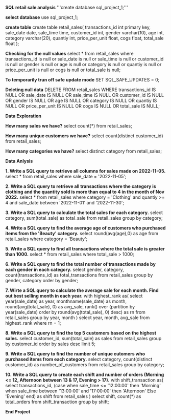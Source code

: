 **SQL retail sale analysis**
'''create database sql_project_1;'''

**select database**
use sql_project_1;

**create table**
create table retail_sales(
	transactions_id	int primary key,
    sale_date date,
    sale_time time,
    customer_id	int,
    gender varchar(10),
    age	int,
    category varchar(20),
    quantiy int,
    price_per_unit float,
    cogs float,
    total_sale float
);

**Checking for the null values**
select * from retail_sales
where transactions_id is null
	or sale_date is null
    or sale_time is null
    or customer_id is null
    or gender is null
    or age is null
    or category is null
    or quantiy is null
    or price_per_unit is null
    or cogs is null
    or total_sale is null;

**To temporarily trun off safe update mode**
SET SQL_SAFE_UPDATES = 0;

**Deleting null data**
DELETE FROM retail_sales
WHERE transactions_id IS NULL
   OR sale_date IS NULL
   OR sale_time IS NULL
   OR customer_id IS NULL
   OR gender IS NULL
   OR age IS NULL
   OR category IS NULL
   OR quantiy IS NULL
   OR price_per_unit IS NULL
   OR cogs IS NULL
   OR total_sale IS NULL;
   
**Data Exploration**

**How many sales we have?**
select count(*) from retail_sales;


**How many unique customers we have?**
select count(distinct customer_id) from retail_sales;

**How many categories we have?**
select distinct category from retail_sales;

**Data Anlysis**

**1. Write a SQL query to retrieve all columns for sales made on 2022-11-05.**
select * from retail_sales
where sale_date = '2022-11-05';

**2. Write a SQL query to retrieve all transactions where the category is clothing and the quantity sold is more than equal to 4 in the month of Nov 2022.**
select * from retail_sales
where category = 'Clothing'
	and quantiy >= 4
    and sale_date between '2022-11-01' and '2022-11-30';

**3. Write a SQL query to calculate the total sales for each category.**
select category, sum(total_sale) as total_sale from retail_sales
group by category;

**4. Write a SQL query to find the average age of customers who purchased items from the 'Beauty' category.**
select round(avg(age),0) as age from retail_sales
where category = 'Beauty';

**5. Write a SQL query to find all transactions where the total sale is greater than 1000.**
select * from retail_sales
where total_sale > 1000;

**6. Write a SQL query to find the total number of transactions made by each gender in each category.**
select gender, category, count(transactions_id) as total_transactions from retail_sales
group by gender, category
order by gender;

**7. Wirte a SQL query to calculate the average sale for each month. Find out best selling month in each year.**
with highest_rank as(
select year(sale_date) as year, monthname(sale_date) as month, round(avg(total_sale), 0) as avg_sale,
rank() over (partition by year(sale_date) order by round(avg(total_sale), 0) desc) as rn from retail_sales
group by year, month
)
select year, month, avg_sale
from highest_rank
where rn = 1;

**8. Write a SQL query to find the top 5 customers based on the highest sales.**
select customer_id, sum(total_sale) as sales
from retail_sales
group by customer_id
order by sales desc
limit 5;

**9. Write a SQL query to find the number of unique cutomers who purchased items from each category.**
select category, count(distinct customer_id) as number_of_customers from retail_sales
group by category;

**10. Write a SQL query to create each shift and number of orders (Morning <= 12, Afternoon between 13 & 17, Evening > 17).**
with shift_transaction as(
select transactions_id, (case when sale_time <= '12:00:00' then 'Morning' 
			when sale_time between '13:00:00' and '17:00:00' then 'Afternoon' 
			Else 'Evening'
			end) as shift
from retail_sales
)
select shift, count(*) as total_orders from shift_transaction
group by shift;

**End Project**

